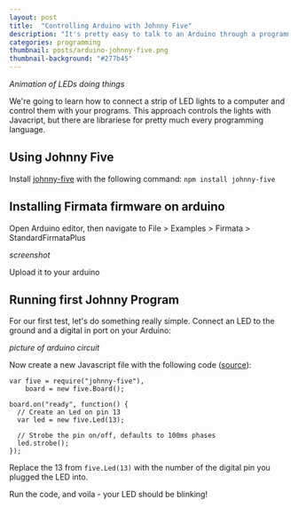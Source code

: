```yaml
---
layout: post
title:  "Controlling Arduino with Johnny Five"
description: "It's pretty easy to talk to an Arduino through a programming language. Now you can use knobs, dials, and buttons to control what your program does!"
categories: programming
thumbnail: posts/arduino-johnny-five.png
thumbnail-background: "#277b45"
---
```


*Animation of LEDs doing things*

We're going to learn how to connect a strip of LED lights to a computer and control them with your programs. This approach controls the lights with Javacript, but there are librariese for pretty much every programming language.

## Using Johnny Five

Install [johnny-five](https://github.com/rwaldron/johnny-five) with the following command: ```npm install johnny-five```

## Installing Firmata firmware on arduino

Open Arduino editor, then navigate to File > Examples > Firmata > StandardFirmataPlus

*screenshot*

Upload it to your arduino

## Running first Johnny Program

For our first test, let's do something really simple. Connect an LED to the ground and a digital in port on your Arduino:

*picture of arduino circuit*

Now create a new Javascript file with the following code ([source](https://github.com/rwaldron/johnny-five/wiki/Getting-Started#trouble-shooting)):

```
var five = require("johnny-five"),
    board = new five.Board();

board.on("ready", function() {
  // Create an Led on pin 13
  var led = new five.Led(13);

  // Strobe the pin on/off, defaults to 100ms phases
  led.strobe();
});
```

Replace the 13 from ```five.Led(13)``` with the number of the digital pin you plugged the LED into.

Run the code, and voila - your LED should be blinking!
